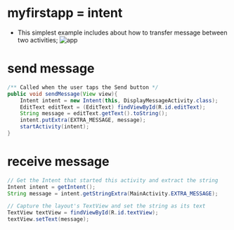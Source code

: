# myfirstapp = intent
- This simplest example includes about how to transfer message between two activities;
![app](https://developer.android.com/training/basics/firstapp/images/screenshot-activity2.png)


# send message
```java
/** Called when the user taps the Send button */
public void sendMessage(View view){
    Intent intent = new Intent(this, DisplayMessageActivity.class);
    EditText editText = (EditText) findViewById(R.id.editText);
    String message = editText.getText().toString();
    intent.putExtra(EXTRA_MESSAGE, message);
    startActivity(intent);
}
```

# receive message
```java
// Get the Intent that started this activity and extract the string
Intent intent = getIntent();
String message = intent.getStringExtra(MainActivity.EXTRA_MESSAGE);

// Capture the layout's TextView and set the string as its text
TextView textView = findViewById(R.id.textView);
textView.setText(message);
```
